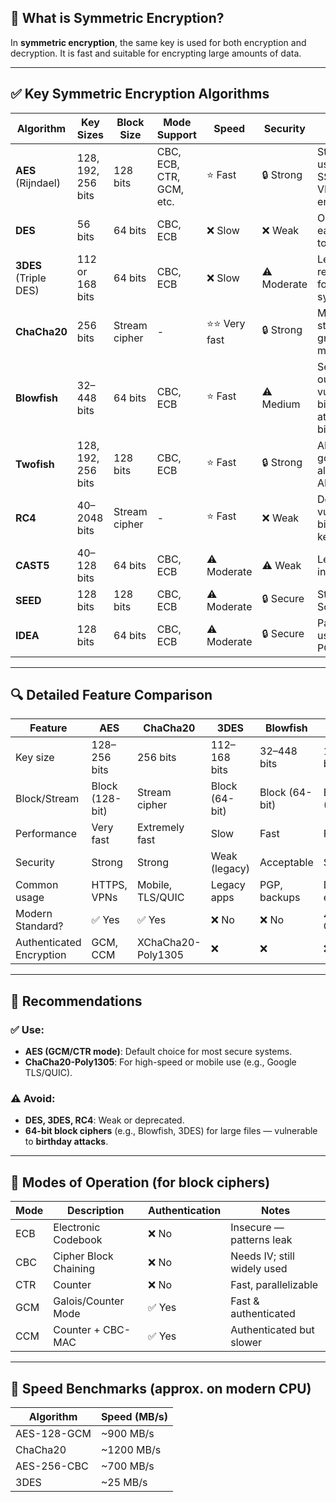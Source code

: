
## 🔐 What is Symmetric Encryption?

In **symmetric encryption**, the same key is used for both encryption and decryption. It is fast and suitable for encrypting large amounts of data.

---

## ✅ Key Symmetric Encryption Algorithms

| Algorithm             | Key Sizes          | Block Size    | Mode Support             | Speed        | Security    | Notes                                                              |
| --------------------- | ------------------ | ------------- | ------------------------ | ------------ | ----------- | ------------------------------------------------------------------ |
| **AES** (Rijndael)    | 128, 192, 256 bits | 128 bits      | CBC, ECB, CTR, GCM, etc. | ⭐ Fast       | 🔒 Strong   | Standard; used in SSL/TLS, VPNs, disk encryption                   |
| **DES**               | 56 bits            | 64 bits       | CBC, ECB                 | ❌ Slow       | ❌ Weak      | Obsolete, easily broken today                                      |
| **3DES** (Triple DES) | 112 or 168 bits    | 64 bits       | CBC, ECB                 | ❌ Slow       | ⚠️ Moderate | Legacy; not recommended for new systems                            |
| **ChaCha20**          | 256 bits           | Stream cipher | -                        | ⭐⭐ Very fast | 🔒 Strong   | Modern stream cipher; great for mobile/IoT                         |
| **Blowfish**          | 32–448 bits        | 64 bits       | CBC, ECB                 | ⭐ Fast       | ⚠️ Medium   | Secure but outdated; vulnerable to birthday attacks (64-bit block) |
| **Twofish**           | 128, 192, 256 bits | 128 bits      | CBC, ECB                 | ⭐ Fast       | 🔒 Strong   | AES finalist; good alternative to AES                              |
| **RC4**               | 40–2048 bits       | Stream cipher | -                        | ⭐ Fast       | ❌ Weak      | Deprecated; vulnerable to biases in keystream                      |
| **CAST5**             | 40–128 bits        | 64 bits       | CBC, ECB                 | ⚠️ Moderate  | ⚠️ Weak     | Legacy; used in PGP                                                |
| **SEED**              | 128 bits           | 128 bits      | CBC, ECB                 | ⚠️ Moderate  | 🔒 Secure   | Standard in South Korea                                            |
| **IDEA**              | 128 bits           | 64 bits       | CBC, ECB                 | ⚠️ Moderate  | 🔒 Secure   | Patented; used in early PGP                                        |

---

## 🔍 Detailed Feature Comparison

| Feature                  | AES             | ChaCha20           | 3DES           | Blowfish       | Twofish         |
| ------------------------ | --------------- | ------------------ | -------------- | -------------- | --------------- |
| Key size                 | 128–256 bits    | 256 bits           | 112–168 bits   | 32–448 bits    | 128–256 bits    |
| Block/Stream             | Block (128-bit) | Stream cipher      | Block (64-bit) | Block (64-bit) | Block (128-bit) |
| Performance              | Very fast       | Extremely fast     | Slow           | Fast           | Fast            |
| Security                 | Strong          | Strong             | Weak (legacy)  | Acceptable     | Strong          |
| Common usage             | HTTPS, VPNs     | Mobile, TLS/QUIC   | Legacy apps    | PGP, backups   | Disk encryption |
| Modern Standard?         | ✅ Yes           | ✅ Yes              | ❌ No           | ❌ No           | ⚠️ Optional     |
| Authenticated Encryption | GCM, CCM        | XChaCha20-Poly1305 | ❌              | ❌              | ❌               |

---

## 📌 Recommendations

### ✅ Use:

* **AES (GCM/CTR mode)**: Default choice for most secure systems.
* **ChaCha20-Poly1305**: For high-speed or mobile use (e.g., Google TLS/QUIC).

### ⚠️ Avoid:

* **DES, 3DES, RC4**: Weak or deprecated.
* **64-bit block ciphers** (e.g., Blowfish, 3DES) for large files — vulnerable to **birthday attacks**.

---

## 🔧 Modes of Operation (for block ciphers)

| Mode | Description           | Authentication | Notes                       |
| ---- | --------------------- | -------------- | --------------------------- |
| ECB  | Electronic Codebook   | ❌ No           | Insecure — patterns leak    |
| CBC  | Cipher Block Chaining | ❌ No           | Needs IV; still widely used |
| CTR  | Counter               | ❌ No           | Fast, parallelizable        |
| GCM  | Galois/Counter Mode   | ✅ Yes          | Fast & authenticated        |
| CCM  | Counter + CBC-MAC     | ✅ Yes          | Authenticated but slower    |

---

## 🧪 Speed Benchmarks (approx. on modern CPU)

| Algorithm   | Speed (MB/s) |
| ----------- | ------------ |
| AES-128-GCM | \~900 MB/s   |
| ChaCha20    | \~1200 MB/s  |
| AES-256-CBC | \~700 MB/s   |
| 3DES        | \~25 MB/s    |


